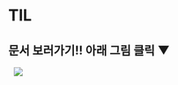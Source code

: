 # TIL

## 문서 보러가기!! 아래 그림 클릭 ▼

<a href="https://pepu-book.gitbook.io/til/">
    <img 
        src="https://encrypted-tbn0.gstatic.com/images?q=tbn:ANd9GcQwsEe4Em6OF1y50apSLh8iIMx7DF9NlFE47g&usqp=CAU"
        style="height : auto; margin-left : 10px; margin-right : 10px;"/>
</a>
